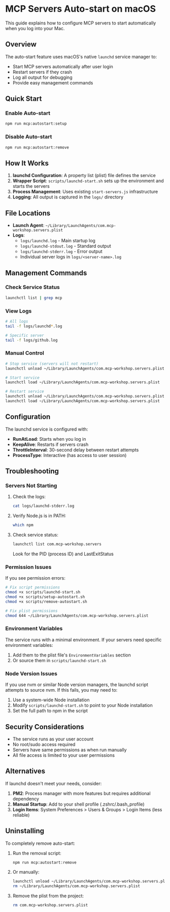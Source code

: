 # MCP Servers Auto-start on macOS

This guide explains how to configure MCP servers to start automatically when you log into your Mac.

## Overview

The auto-start feature uses macOS's native `launchd` service manager to:
- Start MCP servers automatically after user login
- Restart servers if they crash
- Log all output for debugging
- Provide easy management commands

## Quick Start

### Enable Auto-start
```bash
npm run mcp:autostart:setup
```

### Disable Auto-start
```bash
npm run mcp:autostart:remove
```

## How It Works

1. **launchd Configuration**: A property list (plist) file defines the service
2. **Wrapper Script**: `scripts/launchd-start.sh` sets up the environment and starts the servers
3. **Process Management**: Uses existing `start-servers.js` infrastructure
4. **Logging**: All output is captured in the `logs/` directory

## File Locations

- **Launch Agent**: `~/Library/LaunchAgents/com.mcp-workshop.servers.plist`
- **Logs**: 
  - `logs/launchd.log` - Main startup log
  - `logs/launchd-stdout.log` - Standard output
  - `logs/launchd-stderr.log` - Error output
  - Individual server logs in `logs/<server-name>.log`

## Management Commands

### Check Service Status
```bash
launchctl list | grep mcp
```

### View Logs
```bash
# All logs
tail -f logs/launchd*.log

# Specific server
tail -f logs/github.log
```

### Manual Control
```bash
# Stop service (servers will not restart)
launchctl unload ~/Library/LaunchAgents/com.mcp-workshop.servers.plist

# Start service
launchctl load ~/Library/LaunchAgents/com.mcp-workshop.servers.plist

# Restart service
launchctl unload ~/Library/LaunchAgents/com.mcp-workshop.servers.plist
launchctl load ~/Library/LaunchAgents/com.mcp-workshop.servers.plist
```

## Configuration

The launchd service is configured with:
- **RunAtLoad**: Starts when you log in
- **KeepAlive**: Restarts if servers crash
- **ThrottleInterval**: 30-second delay between restart attempts
- **ProcessType**: Interactive (has access to user session)

## Troubleshooting

### Servers Not Starting

1. Check the logs:
   ```bash
   cat logs/launchd-stderr.log
   ```

2. Verify Node.js is in PATH:
   ```bash
   which npm
   ```

3. Check service status:
   ```bash
   launchctl list com.mcp-workshop.servers
   ```
   Look for the PID (process ID) and LastExitStatus

### Permission Issues

If you see permission errors:
```bash
# Fix script permissions
chmod +x scripts/launchd-start.sh
chmod +x scripts/setup-autostart.sh
chmod +x scripts/remove-autostart.sh

# Fix plist permissions
chmod 644 ~/Library/LaunchAgents/com.mcp-workshop.servers.plist
```

### Environment Variables

The service runs with a minimal environment. If your servers need specific environment variables:

1. Add them to the plist file's `EnvironmentVariables` section
2. Or source them in `scripts/launchd-start.sh`

### Node Version Issues

If you use nvm or similar Node version managers, the launchd script attempts to source nvm. If this fails, you may need to:

1. Use a system-wide Node installation
2. Modify `scripts/launchd-start.sh` to point to your Node installation
3. Set the full path to npm in the script

## Security Considerations

- The service runs as your user account
- No root/sudo access required
- Servers have same permissions as when run manually
- All file access is limited to your user permissions

## Alternatives

If launchd doesn't meet your needs, consider:

1. **PM2**: Process manager with more features but requires additional dependency
2. **Manual Startup**: Add to your shell profile (.zshrc/.bash_profile)
3. **Login Items**: System Preferences > Users & Groups > Login Items (less reliable)

## Uninstalling

To completely remove auto-start:

1. Run the removal script:
   ```bash
   npm run mcp:autostart:remove
   ```

2. Or manually:
   ```bash
   launchctl unload ~/Library/LaunchAgents/com.mcp-workshop.servers.plist
   rm ~/Library/LaunchAgents/com.mcp-workshop.servers.plist
   ```

3. Remove the plist from the project:
   ```bash
   rm com.mcp-workshop.servers.plist
   ```